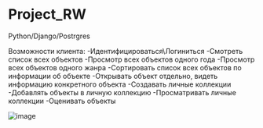 # Project_RW

Python/Django/Postrgres

Возможности клиента:
-Идентифицироваться\Логиниться
-Смотреть список всех объектов
-Просмотр всех объектов одного года
-Просмотр всех объектов одного жанра
-Сортировать список всех объектов по информации об объекте
-Открывать объект отдельно, видеть информацию конкретного объекта
-Создавать личные коллекции
-Добавлять объекты в личную коллекцию
-Просматривать личные коллекции
-Оценивать объекты

![image](https://github.com/user-attachments/assets/4097e7cd-7f64-4a60-9314-0740194416cb)
